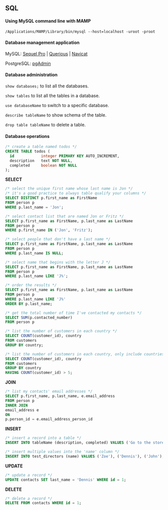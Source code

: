 ## SQL

#### Using MySQL command line with MAMP

```
/Applications/MAMP/Library/bin/mysql --host=localhost -uroot -proot
```

#### Database management application

MySQL: [Sequel Pro](https://www.sequelpro.com) | [Querious](https://www.araelium.com/querious) | [Navicat](https://www.navicat.com)

PostgreSQL: [pgAdmin](https://www.pgadmin.org/)


#### Database administration

`show databases;` to list all the databases.

`show tables` to list all the tables in a database.

`use databaseName` to switch to a specific database.

`describe tableName` to show schema of the table.

`drop table tableName` to delete a table.

#### Database operations

```sql
/* create a table named todos */
CREATE TABLE todos (
  id            integer PRIMARY KEY AUTO_INCREMENT,
  description   text NOT NULL,
  completed     boolean NOT NULL
);
```

__SELECT__

```sql
/* select the unique first name whose last name is Jon */
/* it's a good practice to always table qualify your columns */
SELECT DISTINCT p.first_name as FirstName
FROM person p
WHERE p.last_name = 'Jon';
```

```sql
/* select contact list that are named Jon or Fritz */
SELECT p.first_name as FirstName, p.last_name as LastName
FROM person p
WHERE p.first_name IN ('Jon', 'Fritz');
```

```sql
/* select people that don't have a last name */
SELECT p.first_name as FirstName, p.last_name as LastName
FROM person p
WHERE p.last_name IS NULL;
```

```sql
/* select name that begins with the letter J */
SELECT p.first_name as FirstName, p.last_name as LastName
FROM person p
WHERE p.last_name LIKE 'J%';
```

```sql
/* order the results */
SELECT p.first_name as FirstName, p.last_name as LastName
FROM person p
WHERE p.last_name LIKE 'J%'
ORDER BY p.last_name;
```

```sql
/* get the total number of time I've contacted my contacts */
SELECT SUM(p.contacted_number)
FROM person p
```

```sql
/* list the number of customers in each country */
SELECT COUNT(customer_id), country
FROM customers
GROUP BY country;
```

```sql
/* list the number of customers in each country, only include countries with more than 5 customers */
SELECT COUNT(customer_id), country
FROM customers
GROUP BY country
HAVING COUNT(customer_id) > 5;
```

__JOIN__

```sql
/* list my contacts' email addresses */
SELECT p.first_name, p.last_name, e.email_address
FROM person p
INNER JOIN
email_address e
ON
p.person_id = e.email_address_person_id
```

__INSERT__

```sql
/* insert a record into a table */
INSERT INTO tableName (description, completed) VALUES ('Go to the store', false);
```

```sql
/* insert multiple values into the 'name' column */
INSERT INTO test_directors (name) VALUES ('Zoe'), ('Dennis'), ('John');
```

__UPDATE__

```sql
/* update a record */
UPDATE contacts SET last_name = 'Dennis' WHERE id = 1;
```

__DELETE__

```sql
/* delete a record */
DELETE FROM contacts WHERE id = 1;
```
